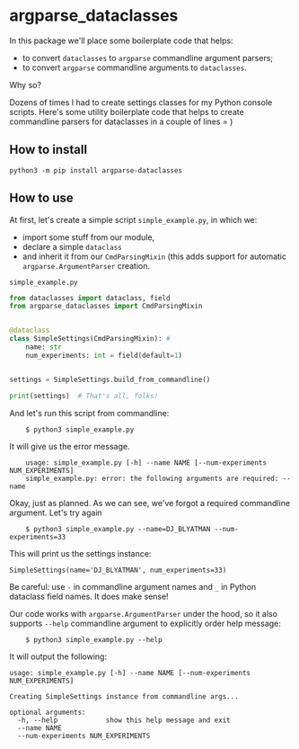argparse_dataclasses
=====================

In this package we'll place some boilerplate code that helps:
 
 - to convert `dataclasses` to `argparse` commandline argument parsers;
 - to convert `argparse` commandline arguments to `dataclasses`.

Why so?

Dozens of times I had to create settings classes for my Python console scripts. Here's some utility boilerplate code that helps to create commandline parsers for dataclasses in a couple of lines = )


How to install
---------------

    python3 -m pip install argparse-dataclasses

How to use
--------------

At first, let's create a simple script `simple_example.py`, in which we:
- import some stuff from our module,
- declare a simple `dataclass`
- and inherit it from our `CmdParsingMixin` (this adds support for automatic `argparse.ArgumentParser` creation.

`simple_example.py`

```python
from dataclasses import dataclass, field
from argparse_dataclasses import CmdParsingMixin


@dataclass
class SimpleSettings(CmdParsingMixin): #
    name: str
    num_experiments: int = field(default=1)


settings = SimpleSettings.build_from_commandline()

print(settings)  # That's all, folks!
 ```

And let's run this script from commandline:

```console
    $ python3 simple_example.py
```

It will give us the error message.

```
    usage: simple_example.py [-h] --name NAME [--num-experiments NUM_EXPERIMENTS]
    simple_example.py: error: the following arguments are required: --name
```

Okay, just as planned. As we can see, we've forgot a required commandline argument. Let's try again

```console
    $ python3 simple_example.py --name=DJ_BLYATMAN --num-experiments=33
```

This will print us the settings instance:
  
    SimpleSettings(name='DJ_BLYATMAN', num_experiments=33)
    
Be careful: use `-` in commandline argument names and `_` in Python dataclass field names. It does make sense!

Our code works with `argparse.ArgumentParser` under the hood, so it also supports `--help` commandline argument to explicitly order help message:

```console
    $ python3 simple_example.py --help
```
It will output the following:

```console
usage: simple_example.py [-h] --name NAME [--num-experiments NUM_EXPERIMENTS]

Creating SimpleSettings instance from commandline args...

optional arguments:
  -h, --help            show this help message and exit
  --name NAME
  --num-experiments NUM_EXPERIMENTS
```
 
